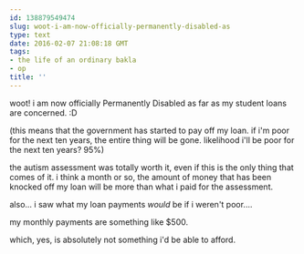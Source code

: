 ```yaml
---
id: 138879549474
slug: woot-i-am-now-officially-permanently-disabled-as
type: text
date: 2016-02-07 21:08:18 GMT
tags:
- the life of an ordinary bakla
- op
title: ''
---
```

woot! i am now officially Permanently Disabled as far as my student loans are concerned. :D

(this means that the government has started to pay off my loan. if i'm poor for the next ten years, the entire thing will be gone. likelihood i'll be poor for the next ten years? 95%)

the autism assessment was totally worth it, even if this is the only thing that comes of it. i think a month or so, the amount of money that has been knocked off my loan will be more than what i paid for the assessment.

also... i saw what my loan payments *would* be if i weren't poor.... 

my monthly payments are something like $500.

which, yes, is absolutely not something i'd be able to afford.